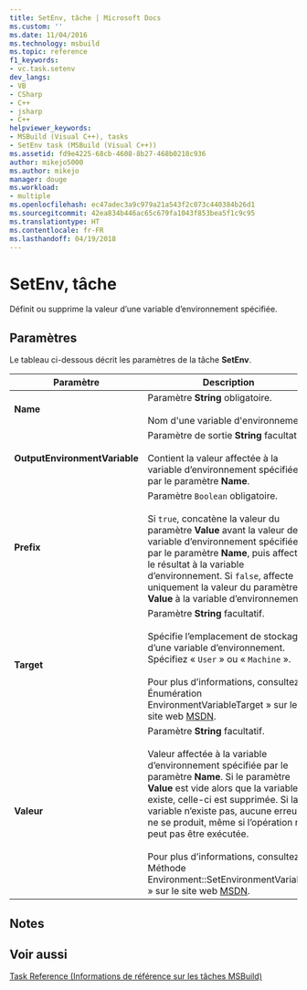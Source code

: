 ```yaml
---
title: SetEnv, tâche | Microsoft Docs
ms.custom: ''
ms.date: 11/04/2016
ms.technology: msbuild
ms.topic: reference
f1_keywords:
- vc.task.setenv
dev_langs:
- VB
- CSharp
- C++
- jsharp
- C++
helpviewer_keywords:
- MSBuild (Visual C++), tasks
- SetEnv task (MSBuild (Visual C++))
ms.assetid: fd9e4225-68cb-4608-8b27-468b0218c936
author: mikejo5000
ms.author: mikejo
manager: douge
ms.workload:
- multiple
ms.openlocfilehash: ec47adec3a9c979a21a543f2c073c440384b26d1
ms.sourcegitcommit: 42ea834b446ac65c679fa1043f853bea5f1c9c95
ms.translationtype: HT
ms.contentlocale: fr-FR
ms.lasthandoff: 04/19/2018
---
```

# <a name="setenv-task"></a>SetEnv, tâche
Définit ou supprime la valeur d’une variable d’environnement spécifiée.  
  
## <a name="parameters"></a>Paramètres  
 Le tableau ci-dessous décrit les paramètres de la tâche **SetEnv**.  
  
|Paramètre|Description|  
|---------------|-----------------|  
|**Name**|Paramètre **String** obligatoire.<br /><br /> Nom d'une variable d'environnement.|  
|**OutputEnvironmentVariable**|Paramètre de sortie **String** facultatif.<br /><br /> Contient la valeur affectée à la variable d’environnement spécifiée par le paramètre **Name**.|  
|**Prefix**|Paramètre `Boolean` obligatoire.<br /><br /> Si `true`, concatène la valeur du paramètre **Value** avant la valeur de la variable d’environnement spécifiée par le paramètre **Name**, puis affecte le résultat à la variable d’environnement. Si `false`, affecte uniquement la valeur du paramètre **Value** à la variable d’environnement.|  
|**Target**|Paramètre **String** facultatif.<br /><br /> Spécifie l’emplacement de stockage d’une variable d’environnement. Spécifiez « `User` » ou « `Machine` ».<br /><br /> Pour plus d’informations, consultez « Énumération EnvironmentVariableTarget » sur le site web [MSDN](http://go.microsoft.com/fwlink/?LinkId=737).|  
|**Valeur**|Paramètre **String** facultatif.<br /><br /> Valeur affectée à la variable d’environnement spécifiée par le paramètre **Name**. Si le paramètre **Value** est vide alors que la variable existe, celle-ci est supprimée. Si la variable n’existe pas, aucune erreur ne se produit, même si l’opération ne peut pas être exécutée.<br /><br /> Pour plus d’informations, consultez « Méthode Environment::SetEnvironmentVariable » sur le site web [MSDN](http://go.microsoft.com/fwlink/?LinkId=737).|  
  
## <a name="remarks"></a>Notes  
  
## <a name="see-also"></a>Voir aussi  
 [Task Reference (Informations de référence sur les tâches MSBuild)](../msbuild/msbuild-task-reference.md)